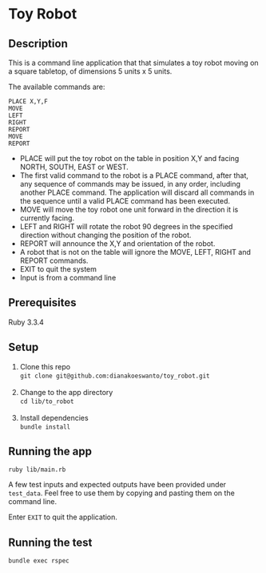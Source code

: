 # Toy Robot

## Description

This is a command line application that that simulates a toy robot moving on a square tabletop, of dimensions 5 units x 5 units.

The available commands are:
```plain
PLACE X,Y,F
MOVE
LEFT
RIGHT
REPORT
MOVE
REPORT
```

- PLACE will put the toy robot on the table in position X,Y and facing NORTH, SOUTH, EAST or WEST.
- The first valid command to the robot is a PLACE command, after that, any sequence of commands may be issued, in any order, including another PLACE command. The application will discard all commands in the sequence until a valid PLACE command has been executed.
- MOVE will move the toy robot one unit forward in the direction it is currently facing.
- LEFT and RIGHT will rotate the robot 90 degrees in the specified direction without changing the position of the robot.
- REPORT will announce the X,Y and orientation of the robot.
- A robot that is not on the table will ignore the MOVE, LEFT, RIGHT and REPORT commands.
- EXIT to quit the system
- Input is from a command line


## Prerequisites

Ruby 3.3.4

## Setup

1. Clone this repo<br />`git clone git@github.com:dianakoeswanto/toy_robot.git`<br/><br/>
2. Change to the app directory<br />`cd lib/to_robot`<br /><br />
3. Install dependencies<br />`bundle install`

## Running the app

`ruby lib/main.rb`

A few test inputs and expected outputs have been provided under `test_data`. Feel free to use them by copying and pasting them on the command line.

Enter `EXIT` to quit the application.

## Running the test

`bundle exec rspec`
